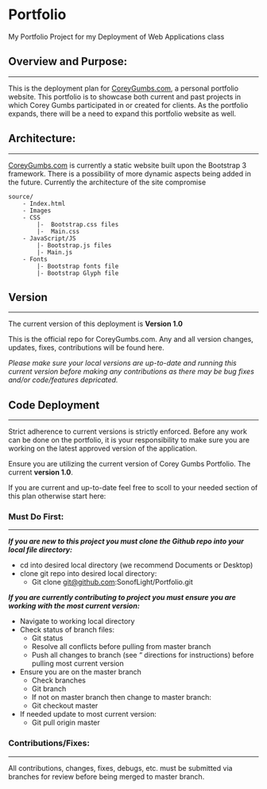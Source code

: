 # Portfolio
My Portfolio Project for my Deployment of Web Applications class

## Overview and Purpose:
---------------------

This is the deployment plan for [CoreyGumbs.com](http://wwww.CoreyGumbs.com), a personal portfolio website.  This portfolio is to showcase both current and past projects in which Corey Gumbs participated in or created for clients. As the portfolio expands, there will be a need to expand this portfolio website as well.

## Architecture:
-------------------
 [CoreyGumbs.com](http://wwww.CoreyGumbs.com) is currently a static website built upon the Bootstrap 3 framework.  There is a possibility of more dynamic aspects being added in the future. Currently the architecture of the site compromise
 
    source/
        - Index.html
        - Images
        - CSS
            |-  Bootstrap.css files
            |-  Main.css
        - JavaScript/JS
            |- Bootstrap.js files
            |- Main.js
        - Fonts 
            |- Bootstrap fonts file
            |- Bootstrap Glyph file


## Version
-------
The current version of this deployment is **Version 1.0**

This is the official repo for CoreyGumbs.com. Any and all version changes, updates, fixes, contributions will be found here. 

*Please make sure your local versions are up-to-date and running this current version before making any contributions as there may be bug fixes and/or code/features depricated.*

## Code Deployment
-------
Strict adherence to current versions is strictly enforced. Before any work can be done on the portfolio, it is your responsibility to make sure you are working on the latest approved version of the application. 

Ensure you are utilizing the current version of Corey Gumbs Portfolio. The current **version  1.0**. 

If you are current and up-to-date feel free to scoll to your needed section of this plan otherwise start here:

### Must Do First:
-------
**_If you are new to this project you must clone the Github repo into your local file directory:_**

+ cd into desired local directory (we recommend Documents or Desktop)
+ clone git repo into desired local directory:
    + Git clone git@github.com:SonofLight/Portfolio.git

**_If you are currently contributing to project you must ensure you are working with the most current version:_**

+ Navigate to working local directory
+ Check status of branch files: 
    + Git status
    + Resolve all conflicts before pulling from master branch
    + Push all changes to branch (see “ directions for instructions) before pulling most current version
+ Ensure you are on the master branch
    + Check branches
    + Git branch
    + If not on master branch then change to master branch:
    + Git checkout master
+ If needed update to most current version:
    + Git pull origin master

### Contributions/Fixes:
---------
All contributions, changes, fixes, debugs, etc. must be submitted via branches for review before being merged to master branch. 

